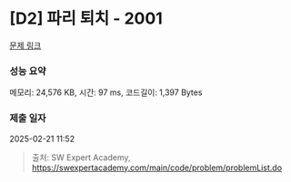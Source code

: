 # [D2] 파리 퇴치 - 2001 

[문제 링크](https://swexpertacademy.com/main/code/problem/problemDetail.do?contestProbId=AV5PzOCKAigDFAUq) 

### 성능 요약

메모리: 24,576 KB, 시간: 97 ms, 코드길이: 1,397 Bytes

### 제출 일자

2025-02-21 11:52



> 출처: SW Expert Academy, https://swexpertacademy.com/main/code/problem/problemList.do